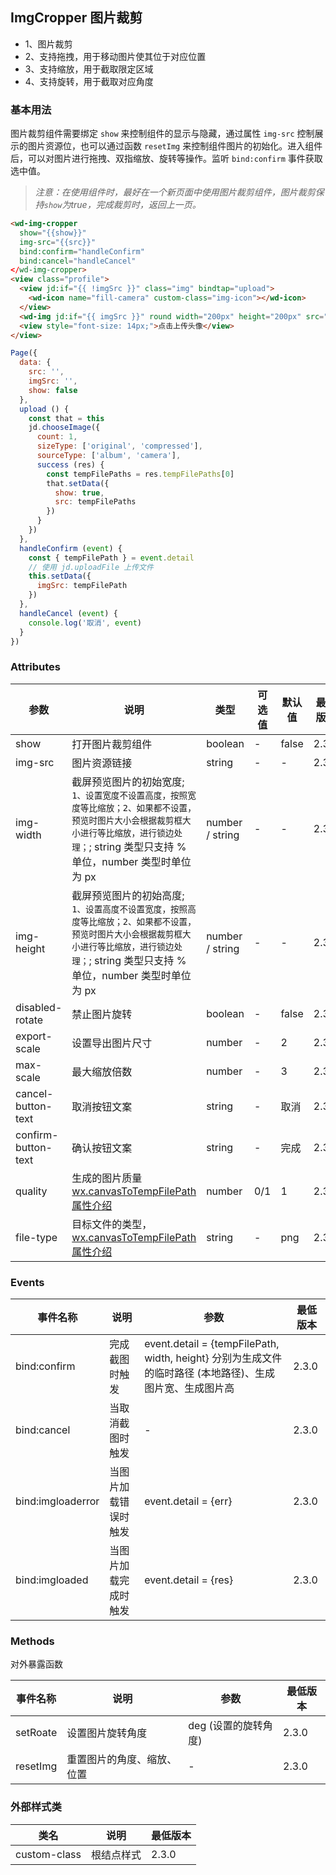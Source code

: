 ## ImgCropper 图片裁剪


- 1、图片裁剪
- 2、支持拖拽，用于移动图片使其位于对应位置
- 3、支持缩放，用于截取限定区域
- 4、支持旋转，用于截取对应角度


### 基本用法

图片裁剪组件需要绑定 `show` 来控制组件的显示与隐藏，通过属性 `img-src` 控制展示的图片资源位，也可以通过函数 `resetImg` 来控制组件图片的初始化。进入组件后，可以对图片进行拖拽、双指缩放、旋转等操作。监听 `bind:confirm` 事件获取选中值。

> *注意：在使用组件时，最好在一个新页面中使用图片裁剪组件，图片裁剪保持`show`为true，完成裁剪时，返回上一页。*

```html
<wd-img-cropper
  show="{{show}}"
  img-src="{{src}}"
  bind:confirm="handleConfirm"
  bind:cancel="handleCancel"
</wd-img-cropper>
<view class="profile">
  <view jd:if="{{ !imgSrc }}" class="img" bindtap="upload">
    <wd-icon name="fill-camera" custom-class="img-icon"></wd-icon>
  </view>
  <wd-img jd:if="{{ imgSrc }}" round width="200px" height="200px" src="{{ imgSrc }}" mode="aspectFit" custom-class="profile-img" bindtap="upload" />
  <view style="font-size: 14px;">点击上传头像</view>
</view>
```

```JavaScript
Page({
  data: {
    src: '',
    imgSrc: '',
    show: false
  },
  upload () {
    const that = this
    jd.chooseImage({
      count: 1,
      sizeType: ['original', 'compressed'],
      sourceType: ['album', 'camera'],
      success (res) {
        const tempFilePaths = res.tempFilePaths[0]
        that.setData({
          show: true,
          src: tempFilePaths
        })
      }
    })
  },
  handleConfirm (event) {
    const { tempFilePath } = event.detail
    // 使用 jd.uploadFile 上传文件
    this.setData({
      imgSrc: tempFilePath
    })
  },
  handleCancel (event) {
    console.log('取消', event)
  }
})
```

### Attributes

| 参数 | 说明 | 类型 | 可选值 | 默认值| 最低版本 |
|-----|------|-----|-------|-------|--------|
| show | 打开图片裁剪组件 | boolean | - | false | 2.3.0 |
| img-src | 图片资源链接 | string | - | - | 2.3.0 |
| img-width | 截屏预览图片的初始宽度; `1、设置宽度不设置高度，按照宽度等比缩放；2、如果都不设置，预览时图片大小会根据裁剪框大小进行等比缩放，进行锁边处理；`; string 类型只支持 % 单位，number 类型时单位为 px | number / string | - | - | 2.3.0 |
| img-height | 截屏预览图片的初始高度; `1、设置高度不设置宽度，按照高度等比缩放；2、如果都不设置，预览时图片大小会根据裁剪框大小进行等比缩放，进行锁边处理；`; string 类型只支持 % 单位，number 类型时单位为 px | number / string | - | - | 2.3.0 |
| disabled-rotate | 禁止图片旋转 | boolean | - | false | 2.3.0 |
| export-scale | 设置导出图片尺寸 | number | - | 2 | 2.3.0 |
| max-scale | 最大缩放倍数 | number | - | 3 | 2.3.0 |
| cancel-button-text | 取消按钮文案 | string | - | 取消 | 2.3.0 |
| confirm-button-text | 确认按钮文案 | string | - | 完成 | 2.3.0 |
| quality | 生成的图片质量 [wx.canvasToTempFilePath属性介绍](https://developers.weixin.qq.com/miniprogram/dev/api/canvas/wx.canvasToTempFilePath.html#%E5%8F%82%E6%95%B0) | number | 0/1 | 1 | 2.3.0 |
| file-type | 目标文件的类型，[wx.canvasToTempFilePath属性介绍](https://developers.weixin.qq.com/miniprogram/dev/api/canvas/wx.canvasToTempFilePath.html#%E5%8F%82%E6%95%B0) | string | - | png | 2.3.0 |

### Events

| 事件名称 | 说明 | 参数 | 最低版本 |
|---------|-----|-----|---------|
| bind:confirm | 完成截图时触发 | event.detail = {tempFilePath, width, height} 分别为生成文件的临时路径 (本地路径)、生成图片宽、生成图片高| 2.3.0 |
| bind:cancel | 当取消截图时触发 | - | 2.3.0 |
| bind:imgloaderror | 当图片加载错误时触发 | event.detail = {err} | 2.3.0 |
| bind:imgloaded | 当图片加载完成时触发 | event.detail = {res} | 2.3.0 |

### Methods

对外暴露函数

| 事件名称 | 说明 | 参数 | 最低版本 |
|--------|------|-----|---------|
| setRoate | 设置图片旋转角度 | deg (设置的旋转角度)| 2.3.0 |
| resetImg | 重置图片的角度、缩放、位置 | - | 2.3.0 |

### 外部样式类

| 类名 | 说明 | 最低版本 |
|-----|------|--------|
| custom-class | 根结点样式 | 2.3.0 |
